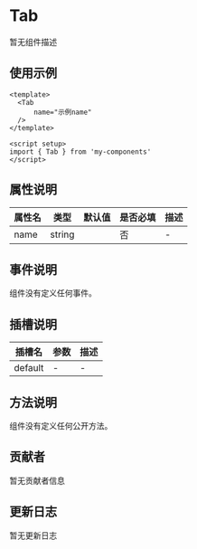 # Tab

暂无组件描述

## 使用示例

```vue
<template>
  <Tab
      name="示例name"
  />
</template>

<script setup>
import { Tab } from 'my-components'
</script>
```

## 属性说明

| 属性名 | 类型 | 默认值 | 是否必填 | 描述 |
|--------|------|--------|----------|------|
| name | string |  | 否 | - |

## 事件说明

组件没有定义任何事件。

## 插槽说明

| 插槽名 | 参数 | 描述 |
|--------|------|------|
| default | - | - |

## 方法说明

组件没有定义任何公开方法。

## 贡献者

暂无贡献者信息

## 更新日志

暂无更新日志
